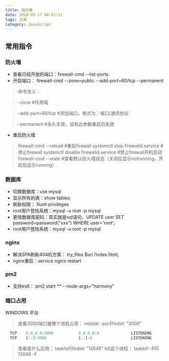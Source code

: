 ```yaml
---
title: 指令集
date: 2018-05-17 00:01:11
tags: 点滴
category: JavaScript
---
```

## 常用指令

### 防火墙
* 查看已经开放的端口：firewall-cmd --list-ports
* 开启端口： firewall-cmd --zone=public --add-port=80/tcp --permanent
>命令含义：

> –zone #作用域

> –add-port=80/tcp #添加端口，格式为：端口/通讯协议

> –permanent #永久生效，没有此参数重启后失效

* 重启防火墙

> firewall-cmd --reload #重启firewall
> systemctl stop firewalld.service #停止firewall
> systemctl disable firewalld.service #禁止firewall开机启动
> firewall-cmd --state #查看默认防火墙状态（关闭后显示notrunning，开启后显示running）

### 数据库

* 切换数据库：use mysql
* 显示所有的表：show tables;
* 刷新权限： flush privileges
* root用户登陆系统：mysql -u root -p mysql
* 更改数据库密码：其实就是sql语句，UPDATE user SET password=password("xxx") WHERE user='root';
* root用户登陆系统：mysql -u root -p mysql

### nginx
* 解决SPA刷新404的方案： try_files $uri /index.html;
* nginx重启：service nginx restart

### pm2
* 支持es6： pm2 start ** --node-args="harmony"
### 端口占用
WINDOWS 平台 
> 查看3000端口被哪个进程占用： netstat -aon|findstr "3000"
```js
  TCP    0.0.0.0:3000           0.0.0.0:0              LISTENING       12848
  TCP    [::]:3000              [::]:0                 LISTENING       12848
```
> 查看是什么应用： tasklist|findstr "12848"
> kill这个进程： taskkill -PID 12848 -F
